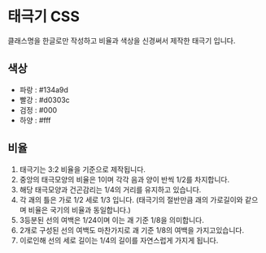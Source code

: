 # 태극기 CSS
클래스명을 한글로만 작성하고 비율과 색상을 신경써서 제작한 태극기 입니다.


## 색상
- 파랑 : #134a9d
- 빨강 : #d0303c
- 검정 : #000
- 하양 : #fff

## 비율
1. 태극기는 3:2 비율을 기준으로 제작됩니다.
2. 중앙의 태극모양의 비율은 1이며 각각 음과 양이 반씩 1/2를 차지합니다.
3. 해당 태극모양과 건곤감리는 1/4의 거리를 유지하고 있습니다.
4. 각 괘의 틀은 가로 1/2 세로 1/3 입니다. (태극기의 절반만큼 괘의 가로길이와 같으며 비율은 국기의 비율과 동일합니다.)
5. 3등분된 선의 여백은 1/24이며 이는 괘 기준 1/8을 의미합니다.
6. 2개로 구성된 선의 여백도 마찬가지로 괘 기준 1/8의 여백을 가지고있습니다.
7. 이로인해 선의 세로 길이는 1/4의 길이를 자연스럽게 가지게 됩니다.
